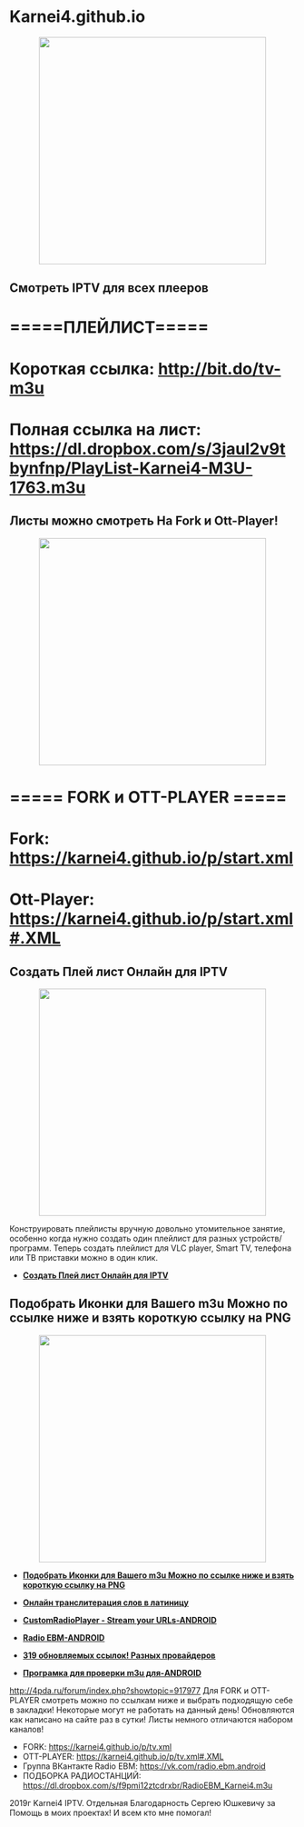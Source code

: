 # Karnei4.github.io

<p align="center"><img src="https://besplatka.ua/aws/54/55/21/14/predostavlyayu-uslugi-iptv-400-kanalov--kanaly--18-photo-ee41.jpg" width="400"></p>

## Смотреть IPTV для всех плееров

#     =====ПЛЕЙЛИСТ===== 
 
# Короткая ссылка: http://bit.do/tv-m3u 

# Полная ссылка на лист: https://dl.dropbox.com/s/3jaul2v9tbynfnp/PlayList-Karnei4-M3U-1763.m3u 



## Листы можно смотреть На Fork и Ott-Player!
  
<p align="center"><img src="https://i.ytimg.com/vi/C6mxWItiErg/maxresdefault.jpg" width="400"></p>
 
#  ===== FORK и OTT-PLAYER =====


 
# Fork: https://karnei4.github.io/p/start.xml
# Ott-Player: https://karnei4.github.io/p/start.xml#.XML




##              Создать Плей лист Онлайн для IPTV

<p align="center"><img src="https://i.ytimg.com/vi/2k4UivU1l9k/maxresdefault.jpg" width="400"></p>

Конструировать плейлисты вручную довольно утомительное занятие, 
особенно когда нужно создать один плейлист для разных устройств/программ. 
Теперь создать плейлист для VLC player, Smart TV, телефона или ТВ приставки можно в один клик.

- **[Создать Плей лист Онлайн для IPTV](https://karnei4.github.io/m3u-creator/index.html)**


## Подобрать Иконки для Вашего m3u Можно по ссылке ниже и взять короткую ссылку на PNG

<p align="center"><img src="http://oboi.cc/uploads/11_05_2013/view/201209/oboik.ru_39707.jpg" width="400"></p>


- **[Подобрать Иконки для Вашего m3u Можно по ссылке ниже и взять короткую ссылку на PNG](https://Karnei4.github.io/convert/index.html)**
- **[Онлайн транслитерация слов в латиницу](https://karnei4.github.io/translit/index.html)**
- **[CustomRadioPlayer - Stream your URLs-ANDROID](http://4pda.ru/forum/index.php?showtopic=917977)**
- **[Radio EBM-ANDROID](http://4pda.ru/forum/index.php?showtopic=943031)**
- **[319 обновляемых ссылок! Разных провайдеров](https://karnei4.github.io/translit/index.html)**

- **[Програмка для проверки m3u для-ANDROID](https://dl.dropbox.com/s/vd0aw54w1afwvp3/IPTV-%D0%A2%D0%B5%D1%81%D1%82-URL.ver.1.1.build.122%20%282%29.apk)**




http://4pda.ru/forum/index.php?showtopic=917977
Для FORK и OTT-PLAYER смотреть можно по ссылкам ниже и выбрать подходящую себе в закладки! 
Некоторые могут не работать на данный день! 
Обновляются как написано на сайте раз в сутки! Листы немного отличаются набором каналов!
- FORK: https://karnei4.github.io/p/tv.xml
- OTT-PLAYER: https://karnei4.github.io/p/tv.xml#.XML 
- Группа ВКантакте Radio EBM: https://vk.com/radio.ebm.android
- ПОДБОРКА РАДИОСТАНЦИЙ: https://dl.dropbox.com/s/f9pmi12ztcdrxbr/RadioEBM_Karnei4.m3u 





2019г Karnei4 IPTV. Отдельная Благодарность Сергею Юшкевичу за Помощь в моих проектах! И всем кто мне помогал!
